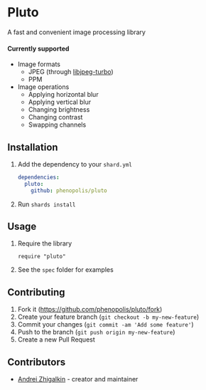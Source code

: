 # Pluto

A fast and convenient image processing library

#### Currently supported

- Image formats
  - JPEG (through [libjpeg-turbo](https://github.com/libjpeg-turbo/libjpeg-turbo))
  - PPM
- Image operations
  - Applying horizontal blur
  - Applying vertical blur
  - Changing brightness
  - Changing contrast
  - Swapping channels

## Installation

1. Add the dependency to your `shard.yml`

   ```yaml
   dependencies:
     pluto:
       github: phenopolis/pluto
   ```

2. Run `shards install`

## Usage

1. Require the library

   ```crystal
   require "pluto"
   ```

2. See the `spec` folder for examples

## Contributing

1. Fork it (<https://github.com/phenopolis/pluto/fork>)
2. Create your feature branch (`git checkout -b my-new-feature`)
3. Commit your changes (`git commit -am 'Add some feature'`)
4. Push to the branch (`git push origin my-new-feature`)
5. Create a new Pull Request

## Contributors

- [Andrei Zhigalkin](https://github.com/sanks64) - creator and maintainer
